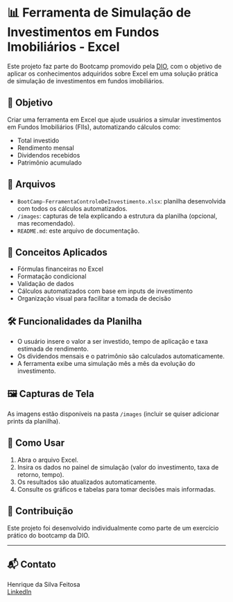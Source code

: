 # 📊 Ferramenta de Simulação de Investimentos em Fundos Imobiliários - Excel

Este projeto faz parte do Bootcamp promovido pela [DIO](https://www.dio.me/), com o objetivo de aplicar os conhecimentos adquiridos sobre Excel em uma solução prática de simulação de investimentos em fundos imobiliários.

## 🎯 Objetivo

Criar uma ferramenta em Excel que ajude usuários a simular investimentos em Fundos Imobiliários (FIIs), automatizando cálculos como:

- Total investido
- Rendimento mensal
- Dividendos recebidos
- Patrimônio acumulado

## 📁 Arquivos

- `BootCamp-FerramentaControleDeInvestimento.xlsx`: planilha desenvolvida com todos os cálculos automatizados.
- `/images`: capturas de tela explicando a estrutura da planilha (opcional, mas recomendado).
- `README.md`: este arquivo de documentação.

## 🧠 Conceitos Aplicados

- Fórmulas financeiras no Excel
- Formatação condicional
- Validação de dados
- Cálculos automatizados com base em inputs de investimento
- Organização visual para facilitar a tomada de decisão

## 🛠️ Funcionalidades da Planilha

- O usuário insere o valor a ser investido, tempo de aplicação e taxa estimada de rendimento.
- Os dividendos mensais e o patrimônio são calculados automaticamente.
- A ferramenta exibe uma simulação mês a mês da evolução do investimento.

## 🖼️ Capturas de Tela

As imagens estão disponíveis na pasta `/images` (incluir se quiser adicionar prints da planilha).

## 🚀 Como Usar

1. Abra o arquivo Excel.
2. Insira os dados no painel de simulação (valor do investimento, taxa de retorno, tempo).
3. Os resultados são atualizados automaticamente.
4. Consulte os gráficos e tabelas para tomar decisões mais informadas.

## 🤝 Contribuição

Este projeto foi desenvolvido individualmente como parte de um exercício prático do bootcamp da DIO.

---

## 📬 Contato

Henrique da Silva Feitosa  
[LinkedIn](https://www.linkedin.com/in/henriquedasilvafeitosa/)  
